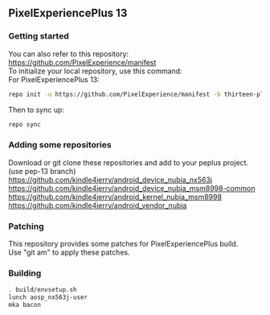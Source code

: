 ## PixelExperiencePlus 13
### Getting started
You can also refer to this repository: <https://github.com/PixelExperience/manifest>  
To initialize your local repository, use this command:  
For PixelExperiencePlus 13:  
```bash
repo init -u https://github.com/PixelExperience/manifest -b thirteen-plus --depth=1
```
Then to sync up:  
```bash
repo sync
```
### Adding some repositories
Download or git clone these repositories and add to your peplus project.(use pep-13 branch)  
<https://github.com/kindle4jerry/android_device_nubia_nx563j>  
<https://github.com/kindle4jerry/android_device_nubia_msm8998-common>  
<https://github.com/kindle4jerry/android_kernel_nubia_msm8998>  
<https://github.com/kindle4jerry/android_vendor_nubia>  
### Patching
This repository provides some patches for PixelExperiencePlus build.  
Use "git am" to apply these patches.  
### Building
```bash
. build/envsetup.sh
lunch aosp_nx563j-user
mka bacon
```

